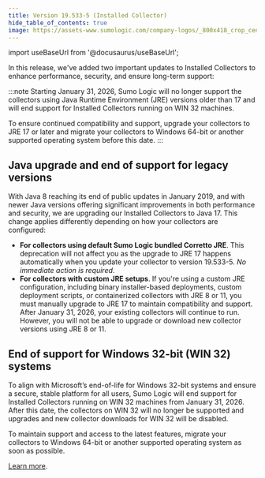```yaml
---
title: Version 19.533-5 (Installed Collector)
hide_table_of_contents: true
image: https://assets-www.sumologic.com/company-logos/_800x418_crop_center-center_82_none/SumoLogic_Preview_600x600.jpg?mtime=1617040082
---
```


import useBaseUrl from '@docusaurus/useBaseUrl';

In this release, we've added two important updates to Installed Collectors to enhance performance, security, and ensure long-term support:

:::note
Starting January 31, 2026, Sumo Logic will no longer support the collectors using Java Runtime Environment (JRE) versions older than 17 and will end support for Installed Collectors running on WIN 32 machines.

To ensure continued compatibility and support, upgrade your collectors to JRE 17 or later and migrate your collectors to Windows 64-bit or another supported operating system before this date.
:::

## Java upgrade and end of support for legacy versions

With Java 8 reaching its end of public updates in January 2019, and with newer Java versions offering significant improvements in both performance and security, we are upgrading our Installed Collectors to Java 17. This change applies differently depending on how your collectors are configured:

- **For collectors using default Sumo Logic bundled Corretto JRE**. This deprecation will not affect you as the upgrade to JRE 17 happens automatically when you update your collector to version 19.533-5. *No immediate action is required*.
- **For collectors with custom JRE setups**. If you're using a custom JRE configuration, including binary installer-based deployments, custom deployment scripts, or containerized collectors with JRE 8 or 11, you must manually upgrade to JRE 17 to maintain compatibility and support. After January 31, 2026, your existing collectors will continue to run. However, you will not be able to upgrade or download new collector versions using JRE 8 or 11.

## End of support for Windows 32-bit (WIN 32) systems

To align with Microsoft’s end-of-life for Windows 32-bit systems and ensure a secure, stable platform for all users, Sumo Logic will end support for Installed Collectors running on WIN 32 machines from January 31, 2026. After this date, the collectors on WIN 32 will no longer be supported and upgrades and new collector downloads for WIN 32 will be disabled.

To maintain support and access to the latest features, migrate your collectors to Windows 64-bit or another supported operating system as soon as possible.

[Learn more](/docs/send-data/collection/upgrade-collectors/#upgradecollectors-to-the-latest-build).